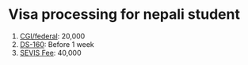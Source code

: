 # Visa processing for nepali student

1. [CGI/federal](): 20,000
2. [DS-160](https://ceac.state.gov/genniv/): Before 1 week
3. [SEVIS Fee](): 40,000
